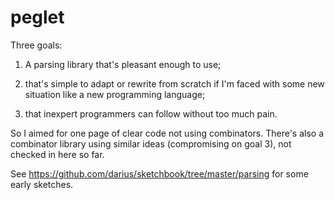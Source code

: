 peglet
======

Three goals:

1. A parsing library that's pleasant enough to use;

2. that's simple to adapt or rewrite from scratch if I'm faced with
some new situation like a new programming language;

3. that inexpert programmers can follow without too much pain. 

So I aimed for one page of clear code not using combinators. There's
also a combinator library using similar ideas (compromising on goal
3), not checked in here so far.

See https://github.com/darius/sketchbook/tree/master/parsing
for some early sketches.
